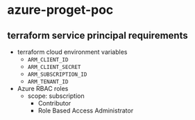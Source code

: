 # azure-proget-poc

## terraform service principal requirements
- terraform cloud environment variables
  - `ARM_CLIENT_ID`
  - `ARM_CLIENT_SECRET`
  - `ARM_SUBSCRIPTION_ID`
  - `ARM_TENANT_ID`
- Azure RBAC roles
  - scope: subscription
    - Contributor
    - Role Based Access Administrator
